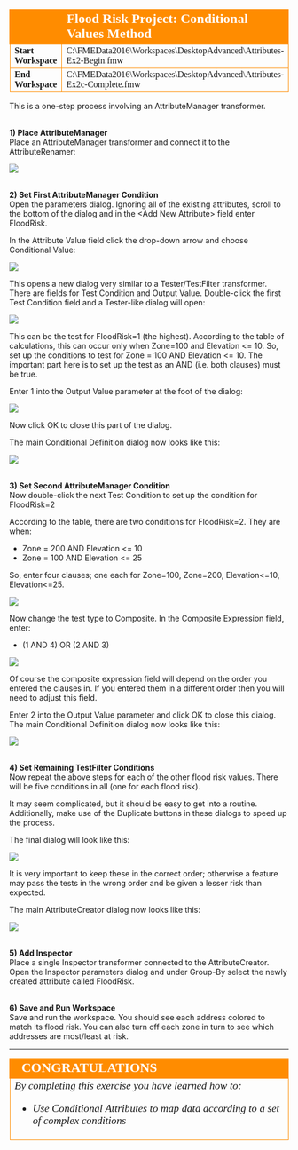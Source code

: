 <!--Exercise Section-->
<!--NB: In GitBook world we don't give a number to exercises-->

<table style="border-spacing: 0px;border-collapse: collapse;font-family:serif">
<tr>
<td style="vertical-align:middle;background-color:darkorange;border: 2px solid darkorange">
<i class="fa fa-cogs fa-lg fa-pull-left fa-fw" style="color:white;padding-right: 12px;vertical-align:text-top"></i>
<span style="color:white;font-size:x-large;font-weight: bold"></span>
</td>
<td style="border: 2px solid darkorange;background-color:darkorange;color:white">
<span style="color:white;font-size:x-large;font-weight: bold">Flood Risk Project: Conditional Values Method</span>
</td>
</tr>

<tr>
<td style="border: 1px solid darkorange; font-weight: bold">Start Workspace</td>
<td style="border: 1px solid darkorange">C:\FMEData2016\Workspaces\DesktopAdvanced\Attributes-Ex2-Begin.fmw</td>
</tr>

<tr>
<td style="border: 1px solid darkorange; font-weight: bold">End Workspace</td>
<td style="border: 1px solid darkorange">C:\FMEData2016\Workspaces\DesktopAdvanced\Attributes-Ex2c-Complete.fmw</td>
</tr>

</table>

This is a one-step process involving an AttributeManager transformer.


<br>**1) Place AttributeManager**
<br>Place an AttributeManager transformer and connect it to the AttributeRenamer:

![](./Images/Img5.55.Ex2c.AttributeManagerOnCanvas.png)


<br>**2) Set First AttributeManager Condition**
<br>Open the parameters dialog. Ignoring all of the existing attributes, scroll to the bottom of the dialog and in the &lt;Add New Attribute&gt; field enter FloodRisk.

In the Attribute Value field click the drop-down arrow and choose Conditional Value:

![](./Images/Img5.56.Ex2c.AttributeManagerConditionalParam.png)

This opens a new dialog very similar to a Tester/TestFilter transformer. There are fields for Test Condition and Output Value. Double-click the first Test Condition field and a Tester-like dialog will open:

![](./Images/Img5.57.Ex2c.AttrManagerConditionalFirstCondition.png)

This can be the test for FloodRisk=1 (the highest). According to the table of calculations, this can occur only when Zone=100 and Elevation <= 10. So, set up the conditions to test for Zone = 100 AND Elevation <= 10. The important part here is to set up the test as an AND (i.e. both clauses) must be true.

Enter 1 into the Output Value parameter at the foot of the dialog:

![](./Images/Img5.58.Ex2c.AttrManagerFirstConditionSetup.png)

Now click OK to close this part of the dialog.

The main Conditional Definition dialog now looks like this:

![](./Images/Img5.59.Ex2c.AttrManagerConditionalAfterFirstCondition.png)


<br>**3) Set Second AttributeManager Condition**
<br>Now double-click the next Test Condition to set up the condition for FloodRisk=2

According to the table, there are two conditions for FloodRisk=2. They are when:

- Zone = 200 AND Elevation <= 10
- Zone = 100 AND Elevation <= 25

So, enter four clauses; one each for Zone=100, Zone=200, Elevation<=10, Elevation<=25.

![](./Images/Img5.60.Ex2c.AttrManagerSecondConditionSetup.png)

Now change the test type to Composite. In the Composite Expression field, enter:

- (1 AND 4) OR (2 AND 3)

![](./Images/Img5.52.Ex2b.TestFilterSecondConditionSetup2.png)

Of course the composite expression field will depend on the order you entered the clauses in. If you entered them in a different order then you will need to adjust this field.

Enter 2 into the Output Value parameter and click OK to close this dialog. The main Conditional Definition dialog now looks like this:

![](./Images/Img5.61.Ex2c.AttrManagerAfterSecondCondition.png)


<br>**4) Set Remaining TestFilter Conditions**
<br>Now repeat the above steps for each of the other flood risk values. There will be five conditions in all (one for each flood risk). 

It may seem complicated, but it should be easy to get into a routine. Additionally, make use of the Duplicate buttons in these dialogs to speed up the process.

The final dialog will look like this:

![](./Images/Img5.62.Ex2c.FinalAttrManagerConditions.png)

It is very important to keep these in the correct order; otherwise a feature may pass the tests in the wrong order and be given a lesser risk than expected.

The main AttributeCreator dialog now looks like this:

![](./Images/Img5.63.Ex2c.FinalAttrManagerDialog.png)


<br>**5) Add Inspector**
<br>Place a single Inspector transformer connected to the AttributeCreator.
Open the Inspector parameters dialog and under Group-By select the newly created attribute called FloodRisk.


<br>**6) Save and Run Workspace**
<br>Save and run the workspace. You should see each address colored to match its flood risk. You can also turn off each zone in turn to see which addresses are most/least at risk.

---

<!--Exercise Congratulations Section--> 

<table style="border-spacing: 0px">
<tr>
<td style="vertical-align:middle;background-color:darkorange;border: 2px solid darkorange">
<i class="fa fa-thumbs-o-up fa-lg fa-pull-left fa-fw" style="color:white;padding-right: 12px;vertical-align:text-top"></i>
<span style="color:white;font-size:x-large;font-weight: bold;font-family:serif">CONGRATULATIONS</span>
</td>
</tr>

<tr>
<td style="border: 1px solid darkorange">
<span style="font-family:serif; font-style:italic; font-size:larger">
By completing this exercise you have learned how to:
<ul><li>Use Conditional Attributes to map data according to a set of complex conditions</li></ul>
</span>
</td>
</tr>
</table>